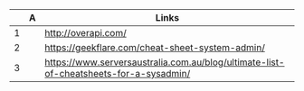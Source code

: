 |   | A | Links                                                                                             |
|---|---|------------------------------------------------------------------------------------------------|
| 1 |   | http://overapi.com/                                                                           |
| 2 |   | https://geekflare.com/cheat-sheet-system-admin/                                            |
| 3 |   | https://www.serversaustralia.com.au/blog/ultimate-list-of-cheatsheets-for-a-sysadmin/ |
